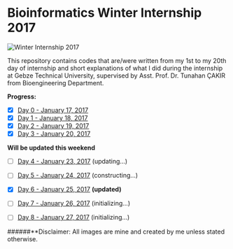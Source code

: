 # Bioinformatics Winter Internship 2017

![Winter Internship 2017](https://github.com/hariesramdhani/winter-internship-2017/blob/master/readme_banner.png)

This repository contains codes that are/were written from my 1st to my 20th day of internship and short explanations of what I did during the internship at Gebze Technical University, supervised by Asst. Prof. Dr. Tunahan ÇAKIR from Bioengineering Department.

**Progress:**
- [x] [Day 0 - January 17, 2017](https://github.com/hariesramdhani/winter-internship-2017/wiki/Day-0)
- [x] [Day 1 - January 18, 2017](https://github.com/hariesramdhani/winter-internship-2017/wiki/Day-1)
- [x] [Day 2 - January 19, 2017](https://github.com/hariesramdhani/winter-internship-2017/wiki/Day-2)
- [x] [Day 3 - January 20, 2017](https://github.com/hariesramdhani/winter-internship-2017/wiki/Day-3)

 **Will be updated this weekend**
- [ ] [Day 4 - January 23, 2017](https://github.com/hariesramdhani/winter-internship-2017/wiki/Day-4) (updating...)
- [ ] [Day 5 - January 24, 2017](https://github.com/hariesramdhani/winter-internship-2017/wiki/Day-5) (constructing...)
- [x] [Day 6 - January 25, 2017](https://github.com/hariesramdhani/winter-internship-2017/wiki/Day-6) **(updated)**
- [ ] [Day 7 - January 26, 2017](https://github.com/hariesramdhani/winter-internship-2017/wiki/Day-7) (initializing...)
- [ ] [Day 8 - January 27, 2017](https://github.com/hariesramdhani/winter-internship-2017/wiki/Day-8) (initializing...)



######**Disclaimer: All images are mine and created by me unless stated otherwise.
